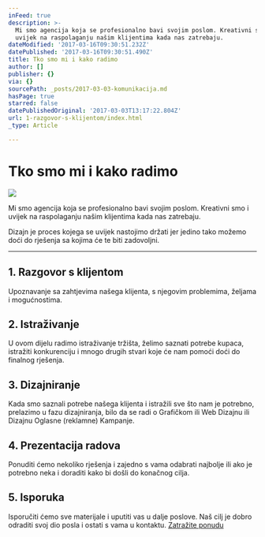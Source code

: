 ```yaml
---
inFeed: true
description: >-
  Mi smo agencija koja se profesionalno bavi svojim poslom. Kreativni smo i
  uvijek na raspolaganju našim klijentima kada nas zatrebaju.
dateModified: '2017-03-16T09:30:51.232Z'
datePublished: '2017-03-16T09:30:51.490Z'
title: Tko smo mi i kako radimo
author: []
publisher: {}
via: {}
sourcePath: _posts/2017-03-03-komunikacija.md
hasPage: true
starred: false
datePublishedOriginal: '2017-03-03T13:17:22.804Z'
url: 1-razgovor-s-klijentom/index.html
_type: Article

---
```

# Tko smo mi i kako radimo
![](https://the-grid-user-content.s3-us-west-2.amazonaws.com/767cd3d3-9bba-4313-94b9-c4277e87f642.jpg)

Mi smo agencija koja se profesionalno bavi svojim poslom. Kreativni smo i uvijek na raspolaganju našim klijentima kada nas zatrebaju.

Dizajn je proces kojega se uvijek nastojimo držati jer jedino tako možemo doći do rješenja sa kojima će te biti zadovoljni.

---

## 1\. Razgovor s klijentom

Upoznavanje sa zahtjevima našega klijenta, s njegovim problemima, željama i mogućnostima.

## 2\. Istraživanje

U ovom dijelu radimo istraživanje tržišta, želimo saznati potrebe kupaca, istražiti konkurenciju i mnogo drugih stvari koje će nam pomoći doći do finalnog rješenja.

## 3\. Dizajniranje

Kada smo saznali potrebe našega klijenta i istražili sve što nam je potrebno, prelazimo u fazu dizajniranja, bilo da se radi o Grafičkom ili Web Dizajnu ili Dizajnu Oglasne (reklamne) Kampanje.

## 4\. Prezentacija radova

Ponuditi ćemo nekoliko rješenja i zajedno s vama odabrati najbolje ili ako je potrebno neka i doraditi kako bi došli do konačnog cilja.

## 5\. Isporuka

Isporučiti ćemo sve materijale i uputiti vas u dalje poslove. Naš cilj je dobro odraditi svoj dio posla i ostati s vama u kontaktu.
[Zatražite ponudu][0]

[0]: https://docs.google.com/forms/d/e/1FAIpQLScdOVsi3x4G0Lhj3_OM6jahpukJaGd1BQo7SdDcZ_cg58LITg/viewform